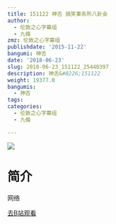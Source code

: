 ```yaml
---
title: 151122 神舌 搞笑事务所八卦会
author:
  - 伦敦之心字幕组
  - 九條
zmz: 伦敦之心字幕组
publishdate: '2015-11-22'
bangumi: 神舌
date: '2018-06-23'
slug: 2018-06-23_151122_25440397
description: 神舌&#8226;151122
weight: 19377.0
bangumis:
  - 神舌
tags:
categories:
  - 伦敦之心字幕组
  - 九條

---
```

![](https://i.imgur.com/8MVYAuj.jpg)
# 简介  
网络  

[去B站观看](https://www.bilibili.com/video/av25440397/)
 
